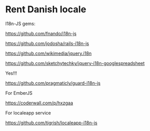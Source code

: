 # Rent Danish locale

I18n-JS gems:

https://github.com/fnando/i18n-js

https://github.com/jodosha/rails-i18n-js

https://github.com/wikimedia/jquery.i18n

https://github.com/sketchytechky/jquery-i18n-googlespreadsheet

Yes!!!

https://github.com/pragmaticly/guard-i18n-js

For EmberJS

https://coderwall.com/p/hxzgaa

For localeapp service

https://github.com/tigrish/localeapp-i18n-js